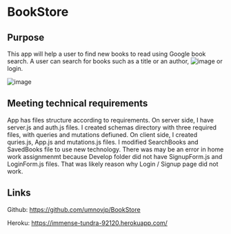 # BookStore
## Purpose
This app will help a user to find new books to read using Google book search. A user can search for books such as a title or an author, 
![image](https://user-images.githubusercontent.com/88174852/150835810-ff47679c-748b-4460-998b-da45da860a0e.png)
or login. 

![image](https://user-images.githubusercontent.com/88174852/150838336-9080a7cd-3b96-4e91-87d0-f671359469ab.png)

## Meeting technical requirements
App has files structure according to requirements. On server side, I have server.js and auth.js files. I created schemas directory with three required files, with queries and mutations defiuned. On client side, I created quries.js, App.js and mutations.js files. I modified SearchBooks and SavedBooks file to use new technology. There was may be an error in home work assignmenmt because Develop folder did not have SignupForm.js and LoginForm.js files. That was likely reason why Login / Signup page did not work. 

## Links
Github: https://github.com/umnovjp/BookStore

Heroku: https://immense-tundra-92120.herokuapp.com/

